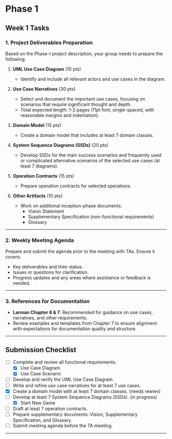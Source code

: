 
# Phase 1

## Week 1 Tasks

### 1. Project Deliverables Preparation
Based on the Phase-I project description, your group needs to prepare the following:

1. **UML Use Case Diagram** (10 pts)
   - Identify and include all relevant actors and use cases in the diagram.

2. **Use Case Narratives** (30 pts)
   - Select and document the important use cases, focusing on scenarios that require significant thought and depth. 
   - Total expected length: 1-2 pages (11pt font, single-spaced, with reasonable margins and indentation).

3. **Domain Model** (15 pts)
   - Create a domain model that includes at least 7 domain classes.

4. **System Sequence Diagrams (SSDs)** (20 pts)
   - Develop SSDs for the main success scenarios and frequently used or complicated alternative scenarios of the selected use cases (at least 7 diagrams).

5. **Operation Contracts** (15 pts)
   - Prepare operation contracts for selected operations.

6. **Other Artifacts** (10 pts)
   - Work on additional inception-phase documents:
     - Vision Statement
     - Supplementary Specification (non-functional requirements)
     - Glossary

---

### 2. Weekly Meeting Agenda
Prepare and submit the agenda prior to the meeting with TAs. Ensure it covers:
- Key deliverables and their status.
- Issues or questions for clarification.
- Progress updates and any areas where assistance or feedback is needed.

---

### 3. References for Documentation
- **Larman Chapter 6 & 7**: Recommended for guidance on use cases, narratives, and other requirements.
- Review examples and templates from Chapter 7 to ensure alignment with expectations for documentation quality and structure.

---

## Submission Checklist
- [ ] Complete and review all functional requirements.
   - [X] Use Case Diagram
   - [X] Use Case Scenario
- [ ] Develop and verify the UML Use Case Diagram.
- [ ] Write and refine use case narratives for at least 7 use cases.
- [X] Create a domain model with at least 7 domain classes. (needs rewiev)
- [ ] Develop at least 7 System Sequence Diagrams (SSDs). (in progress)
  - [X] Start New Game
- [ ] Draft at least 7 operation contracts.
- [ ] Prepare supplementary documents: Vision, Supplementary Specification, and Glossary.
- [ ] Submit meeting agenda before the TA meeting.

---

